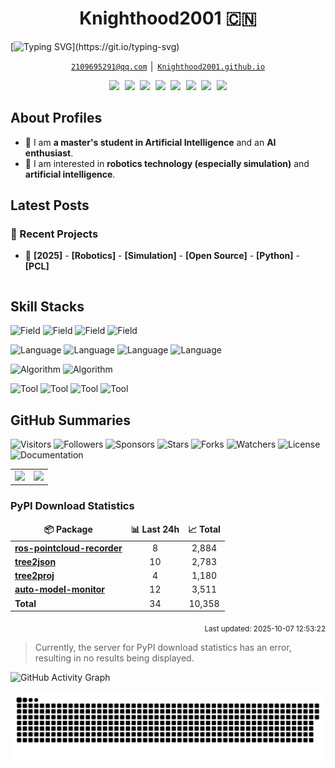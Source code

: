 <!-- Title -->
<h1 align="center" title="Welcome to my github homepage~ :)">Knighthood2001 🇨🇳</h1>

[![Typing SVG](https://readme-typing-svg.demolab.com?font=Fira+Code&pause=1000&vCenter=true&width=435&lines=Hey%F0%9F%91%8B%2C+I'm+Knighthood2001.;An+Open+Source+Contributor.)](https://git.io/typing-svg)

<!-- Contacts -->
<p align="center">
    <a href="2109695291@qq.com" title="Email Address"><code>2109695291@qq.com</code></a> │ <a href="https://Knighthood2001.github.io" title="GitHub Pages"><code>Knighthood2001.github.io</code></a>
</p>

<!-- Socials -->
<p align="center">
    <kbd>
        <a href="https://github.com/Knighthood2001" title="Knighthood2001"><img src="https://img.shields.io/badge/-Knighthood2001-2057B6?style=flat&logo=Linkedin&logoColor=white" /></a>
        <a href="https://github.com/Knighthood2001" title="Knighthood2001"><img src="https://img.shields.io/badge/-Knighthood2001-000000?style=flat&logo=X&logoColor=white" /></a>
        <a href="https://github.com/Knighthood2001" title="Knighthood2001"><img src="https://img.shields.io/badge/-Knighthood2001-F9CF38?style=flat&logo=Huggingface&logoColor=white" /></a>
        <a href="https://github.com/Knighthood2001" title="Knighthood2001"><img src="https://img.shields.io/badge/-Knighthood2001-E67D2E?style=flat&logo=Stackoverflow&logoColor=white" /></a>
        <a href="https://github.com/Knighthood2001" title="Knighthood2001"><img src="https://img.shields.io/badge/-Knighthood2001-EF4E1A?style=flat&logo=Reddit&logoColor=white" /></a>
        <a href="https://github.com/Knighthood2001" title="Knighthood2001"><img src="https://img.shields.io/badge/-Knighthood2001-1953DC?style=flat&logo=Zhihu&logoColor=white" /></a>
        <a href="https://github.com/Knighthood2001" title="Knighthood2001"><img src="https://img.shields.io/badge/-Knighthood2001-EE0000?style=flat&logo=Youtube&logoColor=white" /></a>
        <a href="https://github.com/Knighthood2001" title="Knighthood2001"><img src="https://img.shields.io/badge/-Knighthood2001-F0648C?style=flat&logo=Bilibili&logoColor=white" /></a>
    </kbd>
</p>

## About Profiles

- 👀 I am **a master's student in Artificial Intelligence** and an **AI enthusiast**. 
- 👋 I am interested in **robotics technology (especially simulation)** and **artificial intelligence**.


## Latest Posts

<table width="960px">
<tr>


### 💼 Recent Projects
<!-- Recent-Project-List:Start -->
- 📌 **[2025]** - **[Robotics]** - **[Simulation]** - **[Open Source]** - **[Python]** - **[PCL]**
<!-- Recent-Project-List:End -->


</tr>
</table>

## Skill Stacks

![Field](https://img.shields.io/badge/Field-Robotics-red)
![Field](https://img.shields.io/badge/Field-AI-red)
![Field](https://img.shields.io/badge/Field-Robot_Learning-red)
![Field](https://img.shields.io/badge/Field-Metaverse-red)

![Language](https://img.shields.io/badge/Language-C-yellow)
![Language](https://img.shields.io/badge/Language-C++-yellow)
![Language](https://img.shields.io/badge/Language-Python-yellow)
![Language](https://img.shields.io/badge/Language-Javascript-yellow)


![Algorithm](https://img.shields.io/badge/Algorithm-OpenCV-brightgreen)
![Algorithm](https://img.shields.io/badge/Algorithm-PCL-brightgreen)

![Tool](https://img.shields.io/badge/Tool-Git-blue)
![Tool](https://img.shields.io/badge/Tool-PyTorch-blue)
![Tool](https://img.shields.io/badge/Tool-ROS-blue)
![Tool](https://img.shields.io/badge/Tool-MuJoCo-blue)

## GitHub Summaries

![Visitors](https://komarev.com/ghpvc/?username=Knighthood2001&label=Visitors&style=default)
![Followers](https://img.shields.io/github/followers/Knighthood2001?label=Followers&style=default)
![Sponsors](https://img.shields.io/github/sponsors/Knighthood2001?label=Sponsors&style=default)
![Stars](https://img.shields.io/github/stars/Knighthood2001?label=Stars&style=default)
![Forks](https://img.shields.io/github/forks/Knighthood2001/Knighthood2001?label=Forks&style=default)
![Watchers](https://img.shields.io/github/watchers/Knighthood2001/Knighthood2001?label=Watchers&style=default)
![License](https://img.shields.io/badge/License-Apache_2.0-brightgreen)
![Documentation](https://img.shields.io/badge/Documentation-Yes-brightgreen)



<!-- ![GitHub Stats](https://github-readme-stats.vercel.app/api?username=Knighthood2001&theme=vue&show_icons=true&hide_border=true)
![GitHub Top Langs](https://github-readme-stats.vercel.app/api/top-langs/?username=Knighthood2001&langs_count=10&theme=vue&layout=compact&hide_border=true) -->

<table>
  <tbody>
    <tr>
      <td>
        <picture>
          <source media="(prefers-color-scheme: dark)" srcset="https://github-readme-stats.vercel.app/api?username=Knighthood2001&theme=vue-dark&show_icons=true&hide_border=true">
          <source media="(prefers-color-scheme: light)" srcset="https://github-readme-stats.vercel.app/api?username=Knighthood2001&theme=vue&show_icons=true&hide_border=true">
          <img src="https://github-readme-stats.vercel.app/api?username=Knighthood2001&theme=vue&show_icons=true&hide_border=true">
        </picture>
      </td>
      <td>
        <picture>
          <source media="(prefers-color-scheme: dark)" srcset="https://github-readme-stats.vercel.app/api/top-langs/?username=Knighthood2001&langs_count=10&theme=vue-dark&layout=compact&hide_border=true">
          <source media="(prefers-color-scheme: light)" srcset="https://github-readme-stats.vercel.app/api/top-langs/?username=Knighthood2001&langs_count=10&theme=vue&layout=compact&hide_border=true">
          <img src="https://github-readme-stats.vercel.app/api/top-langs/?username=Knighthood2001&langs_count=10&theme=vue&layout=compact&hide_border=true">
        </picture>
      </td>
    </tr>
  </tbody>
</table>

<!-- PYPI_STATS:Start -->

<h3>PyPI Download Statistics</h3>
<table>
  <thead align="center">
    <tr border: none;>
      <td><b>📦 Package</b></td>
      <td><b>📊 Last 24h</b></td>
      <td><b>📈 Total</b></td>
    </tr>
  </thead>
  <tbody>
    <tr>
      <td><a href="https://pypi.org/project/ros-pointcloud-recorder/"><b>ros-pointcloud-recorder</b></a></td>
      <td align="center">8</td>
      <td align="center">2,884</td>
    </tr>
    <tr>
      <td><a href="https://pypi.org/project/tree2json/"><b>tree2json</b></a></td>
      <td align="center">10</td>
      <td align="center">2,783</td>
    </tr>
    <tr>
      <td><a href="https://pypi.org/project/tree2proj/"><b>tree2proj</b></a></td>
      <td align="center">4</td>
      <td align="center">1,180</td>
    </tr>
    <tr>
      <td><a href="https://pypi.org/project/auto-model-monitor/"><b>auto-model-monitor</b></a></td>
      <td align="center">12</td>
      <td align="center">3,511</td>
    </tr>
    <tr>
      <td><b>Total</b></td>
      <td align="center">34</td>
      <td align="center">10,358</td>
    </tr>
  </tbody>
</table>
<p align="right"><sub>Last updated: 2025-10-07 12:53:22</sub></p>

<!-- PYPI_STATS:End -->

> Currently, the server for PyPI download statistics has an error, resulting in no results being displayed.


![GitHub Activity Graph](https://github-readme-activity-graph.vercel.app/graph?username=Knighthood2001&area=true&hide_border=true&theme=github-compact)
<!-- ![GitHub Contribution Snake](/assets/images/github-contribution-snake.svg) -->

<picture>
  <source media="(prefers-color-scheme: dark)" srcset="https://raw.githubusercontent.com/Knighthood2001/Knighthood2001/master/assets/images/github-contribution-snake-dark.svg">
  <source media="(prefers-color-scheme: light)" srcset="https://raw.githubusercontent.com/Knighthood2001/Knighthood2001/master/assets/images/github-contribution-snake.svg">
  <img alt="github contribution grid snake animation" src="https://raw.githubusercontent.com/Knighthood2001/Knighthood2001/master/assets/images/github-contribution-snake.svg">
</picture>
